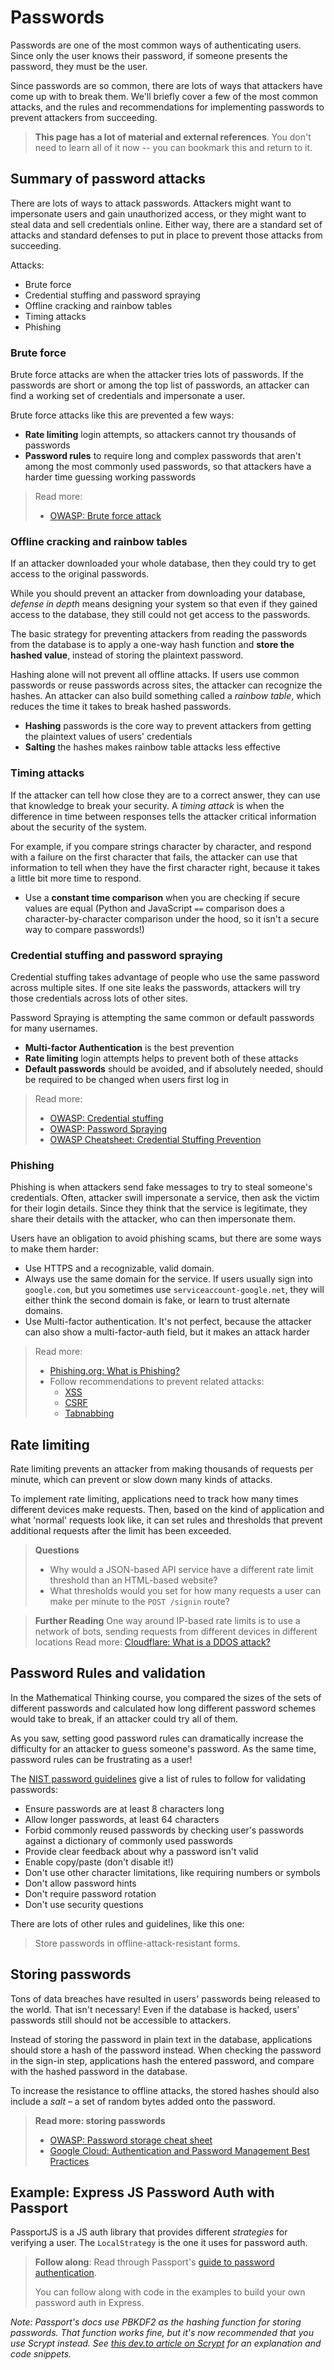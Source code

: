 # Passwords

Passwords are one of the most common ways of authenticating users. Since only the user knows their password, if someone presents the password, they must be the user.

Since passwords are so common, there are lots of ways that attackers have come up with to break them. We'll briefly cover a few of the most common attacks, and the rules and recommendations for implementing passwords to prevent attackers from succeeding.

> **This page has a lot of material and external references**. You don't need to learn all of it now -- you can bookmark this and return to it.

## Summary of password attacks

There are lots of ways to attack passwords. Attackers might want to impersonate users and gain unauthorized access, or they might want to steal data and sell credentials online. Either way, there are a standard set of attacks and standard defenses to put in place to prevent those attacks from succeeding.

Attacks:

- Brute force
- Credential stuffing and password spraying
- Offline cracking and rainbow tables
- Timing attacks
- Phishing

### Brute force

Brute force attacks are when the attacker tries lots of passwords. If the passwords are short or among the top list of passwords, an attacker can find a working set of credentials and impersonate a user.

Brute force attacks like this are prevented a few ways:

- **Rate limiting** login attempts, so attackers cannot try thousands of passwords
- **Password rules** to require long and complex passwords that aren't among the most commonly used passwords, so that attackers have a harder time guessing working passwords

> Read more:
> - [OWASP: Brute force attack](https://owasp.org/www-community/attacks/Brute_force_attack)

### Offline cracking and rainbow tables

If an attacker downloaded your whole database, then they could try to get access to the original passwords.

While you should prevent an attacker from downloading your database, _defense in depth_ means designing your system so that even if they gained access to the database, they still could not get access to the passwords.

The basic strategy for preventing attackers from reading the passwords from the database is to apply a one-way hash function and **store the hashed value**, instead of storing the plaintext password.

Hashing alone will not prevent all offline attacks. If users use common passwords or reuse passwords across sites, the attacker can recognize the hashes. An attacker can also build something called a _rainbow table_, which reduces the time it takes to break hashed passwords.

- **Hashing** passwords is the core way to prevent attackers from getting the plaintext values of users' credentials
- **Salting** the hashes makes rainbow table attacks less effective

### Timing attacks

If the attacker can tell how close they are to a correct answer, they can use that knowledge to break your security. A _timing attack_ is when the difference in time between responses tells the attacker critical information about the security of the system.

For example, if you compare strings character by character, and respond with a failure on the first character that fails, the attacker can use that information to tell when they have the first character right, because it takes a little bit more time to respond.

- Use a **constant time comparison** when you are checking if secure values are equal (Python and JavaScript `==` comparison does a character-by-character comparison under the hood, so it isn't a secure way to compare passwords!)

### Credential stuffing and password spraying

Credential stuffing takes advantage of people who use the same password across multiple sites. If one site leaks the passwords, attackers will try those credentials across lots of other sites.

Password Spraying is attempting the same common or default passwords for many usernames.

- **Multi-factor Authentication** is the best prevention
- **Rate limiting** login attempts helps to prevent both of these attacks
- **Default passwords** should be avoided, and if absolutely needed, should be required to be changed when users first log in

> Read more: 
> - [OWASP: Credential stuffing](https://owasp.org/www-community/attacks/Credential_stuffing)
> - [OWASP: Password Spraying](https://owasp.org/www-community/attacks/Password_Spraying_Attack)
> - [OWASP Cheatsheet: Credential Stuffing Prevention](https://cheatsheetseries.owasp.org/cheatsheets/Credential_Stuffing_Prevention_Cheat_Sheet.html)

### Phishing

Phishing is when attackers send fake messages to try to steal someone's credentials. Often, attacker swill impersonate a service, then ask the victim for their login details. Since they think that the service is legitimate, they share their details with the attacker, who can then impersonate them.

Users have an obligation to avoid phishing scams, but there are some ways to make them harder:

- Use HTTPS and a recognizable, valid domain.
- Always use the same domain for the service. If users usually sign into `google.com`, but you sometimes use `serviceaccount-google.net`, they will either think the second domain is fake, or learn to trust alternate domains.
- Use Multi-factor authentication. It's not perfect, because the attacker can also show a multi-factor-auth field, but it makes an attack harder

> Read more:
> - [Phishing.org: What is Phishing?](https://www.phishing.org/what-is-phishing)
> - Follow recommendations to prevent related attacks: 
>   - [XSS](https://cheatsheetseries.owasp.org/cheatsheets/Cross_Site_Scripting_Prevention_Cheat_Sheet.html)
>   - [CSRF](https://cheatsheetseries.owasp.org/cheatsheets/Cross-Site_Request_Forgery_Prevention_Cheat_Sheet.html)
>   - [Tabnabbing](https://owasp.org/www-community/attacks/Reverse_Tabnabbing)

## Rate limiting

Rate limiting prevents an attacker from making thousands of requests per minute, which can prevent or slow down many kinds of attacks.

To implement rate limiting, applications need to track how many times different devices make requests. Then, based on the kind of application and what 'normal' requests look like, it can set rules and thresholds that prevent additional requests after the limit has been exceeded.

> **Questions**
> - Why would a JSON-based API service have a different rate limit threshold than an HTML-based website?
> - What thresholds would you set for how many requests a user can make per minute to the `POST /signin` route?


> **Further Reading**
> One way around IP-based rate limits is to use a network of bots, sending requests from different devices in different locations
> Read more: [Cloudflare: What is a DDOS attack?](https://www.cloudflare.com/learning/ddos/what-is-a-ddos-attack/)

## Password Rules and validation

In the Mathematical Thinking course, you compared the sizes of the sets of different passwords and calculated how long different password schemes would take to break, if an attacker could try all of them.

As you saw, setting good password rules can dramatically increase the difficulty for an attacker to guess someone's password. As the same time, password rules can be frustrating as a user!

The [NIST password guidelines](https://www.itsasap.com/blog/nist-password-guidelines) give a list of rules to follow for validating passwords:

- Ensure passwords are at least 8 characters long
- Allow longer passwords, at least 64 characters
- Forbid commonly reused passwords by checking user's passwords against a dictionary of commonly used passwords
- Provide clear feedback about why a password isn't valid
- Enable copy/paste (don't disable it!)
- Don't use other character limitations, like requiring numbers or symbols
- Don't allow password hints
- Don't require password rotation
- Don't use security questions

There are lots of other rules and guidelines, like this one:

> Store passwords in offline-attack-resistant forms.

## Storing passwords

Tons of data breaches have resulted in users' passwords being released to the world. That isn't necessary! Even if the database is hacked, users' passwords still should not be accessible to attackers.

Instead of storing the password in plain text in the database, applications should store a hash of the password instead. When checking the password in the sign-in step, applications hash the entered password, and compare with the hashed password in the database.

To increase the resistance to offline attacks, the stored hashes should also include a _salt_ – a set of random bytes added onto the password.

> **Read more: storing passwords**
>
> - [OWASP: Password storage cheat sheet](https://cheatsheetseries.owasp.org/cheatsheets/Password_Storage_Cheat_Sheet.html)
> - [Google Cloud: Authentication and Password Management Best Practices](https://cloud.google.com/blog/products/identity-security/account-authentication-and-password-management-best-practices)

## Example: Express JS Password Auth with Passport

PassportJS is a JS auth library that provides different _strategies_ for verifying a user. The `LocalStrategy` is the one it uses for password auth.

> **Follow along**: Read through Passport's [guide to password authentication](https://www.passportjs.org/concepts/authentication/password/).
>
> You can follow along with code in the examples to build your own password auth in Express.

_Note: Passport's docs use PBKDF2 as the hashing function for storing passwords. That function works fine, but it's now recommended that you use Scrypt instead. See [this dev.to article on Scrypt](https://dev.to/farnabaz/hash-your-passwords-with-scrypt-using-nodejs-crypto-module-316k) for an explanation and code snippets._
